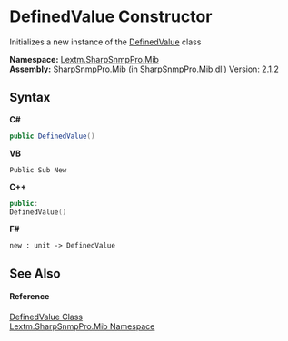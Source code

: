 # DefinedValue Constructor 
 

Initializes a new instance of the <a href="T_Lextm_SharpSnmpPro_Mib_DefinedValue">DefinedValue</a> class

**Namespace:**&nbsp;<a href="N_Lextm_SharpSnmpPro_Mib">Lextm.SharpSnmpPro.Mib</a><br />**Assembly:**&nbsp;SharpSnmpPro.Mib (in SharpSnmpPro.Mib.dll) Version: 2.1.2

## Syntax

**C#**<br />
``` C#
public DefinedValue()
```

**VB**<br />
``` VB
Public Sub New
```

**C++**<br />
``` C++
public:
DefinedValue()
```

**F#**<br />
``` F#
new : unit -> DefinedValue
```


## See Also


#### Reference
<a href="T_Lextm_SharpSnmpPro_Mib_DefinedValue">DefinedValue Class</a><br /><a href="N_Lextm_SharpSnmpPro_Mib">Lextm.SharpSnmpPro.Mib Namespace</a><br />